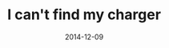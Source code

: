 ---
layout: base.njk
title : 'I can&#39;t find my charger' 
view_title : 'I can&#39;t find my charger' 
year : '2014' 
date : '2014-12-09' 
img_file : '/drawing/icantfindmycharger.png' 
html_file : 'icantfindmycharger' 
next_html : 'ilikeseeingyouinthewinter.html' 
year_order : '43' 
permalink : "title/{{html_file}}.html"
---